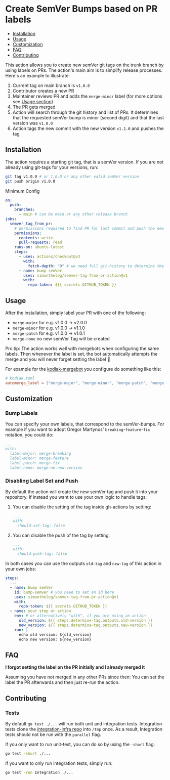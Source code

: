 # Create SemVer Bumps based on PR labels

- [Installation](#installation)
- [Usage](#usage)
- [Customization](#customization)
- [FAQ](#FAQ)
- [Contributing](#contributing)

This action allows you to create new semVer git tags on the trunk branch by using labels on PRs.
The action's main aim is to simplify release processes. Here's an example to illustrate:

1. Current tag on main branch is `v1.0.0`
2. Contributor creates a new PR
3. Maintainer reviews PR and adds the `merge-minor` label (for more options see [Usage section](##Usage))
4. The PR gets merged
5. Action will search through the git history and list of PRs. It determines that the requested semVer bump is minor (second digit) and that the last version was `v1.0.0`
6. Action tags the new commit with the new version `v1.1.0` and pushes the tag

## Installation

The action requires a starting git tag, that is a semVer version. If you are not already using git-tags for your versions, run:

```sh
git tag v1.0.0 # or 1.0.0 or any other valid semVer version
git push origin v1.0.0
```

Minimum Config

```yaml
on:
  push:
    branches:
      - main # can be main or any other release branch
jobs:
  semver_tag_from_pr:
    # permissions required to find PR for last commit and push the new tag
    permissions:
      contents: write
      pull-requests: read
    runs-on: ubuntu-latest
    steps:
      - uses: actions/checkout@v3
        with:
          fetch-depth: "0" # we need full git-history to determine the last semVer tag
      - name: bump semVer
        uses: simontheleg/semver-tag-from-pr-action@v1
        with:
          repo-token: ${{ secrets.GITHUB_TOKEN }}
```

## Usage

After the installation, simply label your PR with one of the following:

* `merge-major` for e.g. v1.0.0 -> v2.0.0
* `merge-minor` for e.g. v1.0.0 -> v1.1.0
* `merge-patch` for e.g. v1.0.0 -> v1.0.1
* `merge-none` no new semVer Tag will be created

Pro tip: The action works well with mergebots when configuring the same labels. Then whenever the label is set, the bot automatically attempts the merge and you will never forget setting the label 🙌

For example for the [kodiak-mergebot](https://kodiakhq.com/) you configure do something like this:

```toml
# kodiak.toml
automerge_label = ["merge-major", "merge-minor", "merge-patch", "merge-none"]
```

## Customization

### Bump Labels

You can specify your own labels, that correspond to the semVer-bumps. For example if you want to adopt Gregor Martynus' `breaking`-`feature`-`fix` notation, you could do:

```yaml
...
with:
  label-major: merge-breaking
  label-minor: merge-feature
  label-patch: merge-fix
  label-none: merge-no-new-version
```

### Disabling Label Set and Push

By default the action will create the new semVer tag and push it into your repository. If instead you want to use your own logic to handle tags:

1. You can disable the setting of the tag inside gh-actions by setting:

    ```yaml
    ...
    with:
      should-set-tag: false
    ```

2. You can disable the push of the tag by setting:

    ```yaml
    ...
    with:
      should-push-tag: false
    ```

In both cases you can use the outputs `old-tag` and `new-tag` of this action in your own jobs:

```yaml
steps:
  ...
  - name: bump semVer
    id: bump-semver # you need to set an id here
    uses: simontheleg/semver-tag-from-pr-action@v1
    with:
      repo-token: ${{ secrets.GITHUB_TOKEN }}
  - name: your step or action
    env: # or alternatively "with", if you are using an action
      old_version: ${{ steps.determine-tag.outputs.old-version }}
      new_version: ${{ steps.determine-tag.outputs.new-version }}
    run: |
      echo old version: ${old_version}
      echo new version: ${new_version}
```

## FAQ

**I forgot setting the label on the PR initially and I already merged it**

Assuming you have not merged in any other PRs since then: You can set the label the PR afterwards and then just re-run the action.

## Contributing

### Tests

By default `go test ./...` will run both unit and integration tests. Integration tests clone the [integration-infra repo](https://github.com/SimonTheLeg/semver-tag-from-pr-integration-infra) into `/tmp` once.
As a result, Integration tests should not be run with the `parallel` flag. 

If you only want to run unit-test, you can do so by using the `-short` flag:

```sh
go test -short ./...
```

If you want to only run integration tests, simply run:

```sh
go test -run Integration ./...
```
